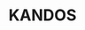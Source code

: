 ---
lastmod: '2025-04-06T06:05:20+00:00'
latitude: -32.901412
layout: suburb
longitude: 149.964131
postcode: '2848'
state: NSW
title: KANDOS
url: /nsw/kandos/
---